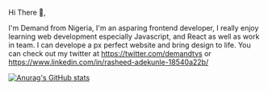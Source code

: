 Hi There 👋,

I'm Demand from Nigeria, I'm an asparing frontend developer, I really enjoy learning web development especially Javascript, and React as well as work in team. I can develope a px perfect website and bring design to life. You can check out my twitter at https://twitter.com/demandtvs or https://www.linkedin.com/in/rasheed-adekunle-18540a22b/

[![Anurag's GitHub stats](https://github-readme-stats.vercel.app/api?username=demandtech)](https://github.com/anuraghazra/github-readme-stats)
